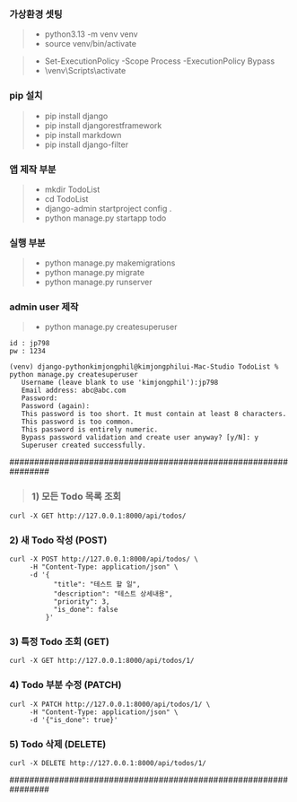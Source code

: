  
 ### 가상환경 셋팅 
 > -  python3.13 -m venv venv
 > -  source venv/bin/activate

 
 > - Set-ExecutionPolicy -Scope Process -ExecutionPolicy Bypass
 > - \venv\Scripts\activate
 
 ### pip 설치 
 > -  pip install django
 > -  pip install djangorestframework
 > -  pip install markdown
 > -  pip install django-filter

 ### 앱 제작 부분 
 > -  mkdir TodoList
 > -  cd TodoList
 > -  django-admin startproject config .
 > -  python manage.py startapp todo
 
 
 ### 실행 부분 
 > -  python manage.py makemigrations 
 > -  python manage.py migrate
 > -  python manage.py runserver 


 ### admin user 제작 
 > - python manage.py createsuperuser

 ```
 id : jp798
 pw : 1234

 (venv) django-pythonkimjongphil@kimjongphilui-Mac-Studio TodoList % python manage.py createsuperuser
    Username (leave blank to use 'kimjongphil'):jp798
    Email address: abc@abc.com
    Password: 
    Password (again): 
    This password is too short. It must contain at least 8 characters.
    This password is too common.
    This password is entirely numeric.
    Bypass password validation and create user anyway? [y/N]: y
    Superuser created successfully.
```



################################################################
> ### 1) 모든 Todo 목록 조회
```
curl -X GET http://127.0.0.1:8000/api/todos/
```

### 2) 새 Todo 작성 (POST)
```
curl -X POST http://127.0.0.1:8000/api/todos/ \     
     -H "Content-Type: application/json" \     
     -d '{
           "title": "테스트 할 일",
           "description": "테스트 상세내용",
           "priority": 3,
           "is_done": false
         }'
```
### 3) 특정 Todo 조회 (GET)
```
curl -X GET http://127.0.0.1:8000/api/todos/1/
```

### 4) Todo 부분 수정 (PATCH)
```
curl -X PATCH http://127.0.0.1:8000/api/todos/1/ \
     -H "Content-Type: application/json" \
     -d '{"is_done": true}'
```
### 5) Todo 삭제 (DELETE)
```
curl -X DELETE http://127.0.0.1:8000/api/todos/1/
```
################################################################
